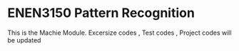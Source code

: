# ENEN3150 Pattern Recognition
 This is the Machie Module. Excersize codes , Test codes , Project codes will be updated
